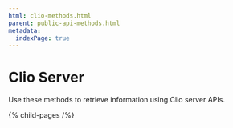 ```yaml
---
html: clio-methods.html
parent: public-api-methods.html
metadata:
  indexPage: true
---
```

# Clio Server

Use these methods to retrieve information using Clio server APIs.

{% child-pages /%}

